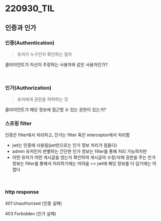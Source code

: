 # 220930_TIL

## 인증과 인가

### 인증(Authentication)

> 유저가 누구인지 확인하는 절차

클라이언트가 자신이 주장하는 사용자와 같은 사용자인가?

<br>

### 인가(Authorization)

> 유저에게 권한을 허락하는 것

클라이언트가 해당 정보에 접근할 수 있는 권한이 있는가?



### 스프링 filter

인증은 filter에서 처리하고, 인가는 filter 혹은 interceptor에서 처리함

- jwt는 인증에 사용됨(jwt만으로는 인가 정보 처리가 힘들다)
- admin 유저인지 판별하는 간단한 인가 정보는 filter를 통해 처리 가능하지만
- 어떤 유저가 어떤 게시글을 썼는지 확인하여 게시글의 수정/삭제 권한을 주는 인가 정보는 filter를 통해서 처리하기에는 어려움 => jwt에 해당 정보를 다 담기에는 어렵다

<br>

### http response

401 Unauthorized (인증 실패)

403 Forbidden (인가 실패)